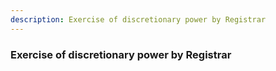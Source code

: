 ```yaml
---
description: Exercise of discretionary power by Registrar
---
```


### Exercise of discretionary power by Registrar

